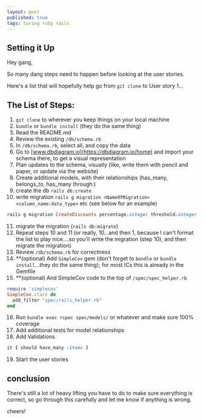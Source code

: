```yaml
---
layout: post
published: true
tags: turing ruby rails
---
```


## Setting it Up
Hey gang,

So many dang steps need to happen before looking at the user stories.

Here's a list that will hopefully help go from `git clone` to User story 1...

## The List of Steps:

1. `git clone` to wherever you keep things on your local machine
2. `bundle` or `bundle install` (they do the same thing)
3. Read the README.md
4. Review the existing `/db/schema.rb`
5. In `/db/schema.rb`, select all, and copy the data
6. Go to [www.dbdiagram.io](https://dbdiagram.io/home) and import your schema there, to get a visual representation
7. Plan updates to the schema, visually (like, write them with pencil and paper, or update via the website)
8. Create additional models, with their relationships (has_many, belongs_to, has_many through:)
9. create the db `rails db:create`
10. write migration `rails g migration <NameOfMigration> <column_name:data_type>` etc (see below for an example)

```ruby
rails g migration CreateDiscounts percentage:integer threshold:integer merchant:references
```
11. migrate the migration (`rails db:migrate`)
12. Repeat steps 10 and 11 (or really, 10...and then 1, because I can't format the list to play nice....so you'll write the migration (step 10), and then migrate the migration)
13. Review `/db/schema.rb` for correctness
14. **(optional) Add `SimpleCov` gem (don't forget to `bundle` or `bundle install`...they do the same thing); for most ICs this is already in the Gemfile
15. **(optional) And SimpleCov code to the top of `/spec/spec_helper.rb`
```ruby
require 'simplecov'
SimpleCov.start do
  add_filter "spec/rails_helper.rb"
end
```

16. Run `bundle exec rspec spec/models/` or whatever and make sure 100% coverage
17. Add additional tests for model relationships
18. Add Validations

```ruby
it { should have_many :items }
```
19. Start the user stories

## conclusion

There's still a lot of heavy lifting you have to do to make sure everything is correct, so go through this carefully and let me know if anything is wrong.

cheers!